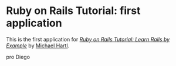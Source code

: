 # Ruby on Rails Tutorial: first application

This is the first application for
[*Ruby on Rails Tutorial: Learn Rails by Example*](http://railstutorial.org/)
by [Michael Hartl](http://michaelhartl.com/).

pro Diego
